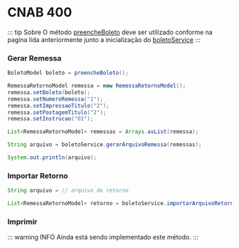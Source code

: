 # CNAB 400

::: tip Sobre
O método [preencheBoleto](/boletos/banco-do-brasil/preenchimento) deve ser utilizado conforme 
na pagina lida anteriormente junto a inicialização do [boletoService](/boletos/banco-do-brasil/configuracoes)
:::

### Gerar Remessa
```java
BoletoModel boleto = preencheBoleto();

RemessaRetornoModel remessa = new RemessaRetornoModel();
remessa.setBoleto(boleto);
remessa.setNumeroRemessa("1");
remessa.setImpressaoTitulo("2");
remessa.setPostagemTitulo("2");
remessa.setInstrucao("01");

List<RemessaRetornoModel> remessas = Arrays.asList(remessa);

String arquivo = boletoService.gerarArquivoRemessa(remessas);

System.out.println(arquivo);
```

### Importar Retorno
```java
String arquivo = // arquivo de retorno

List<RemessaRetornoModel> retorno = boletoService.importarArquivoRetorno(arquivo);

```

### Imprimir
::: warning INFO
Ainda está sendo implementado este método.
:::